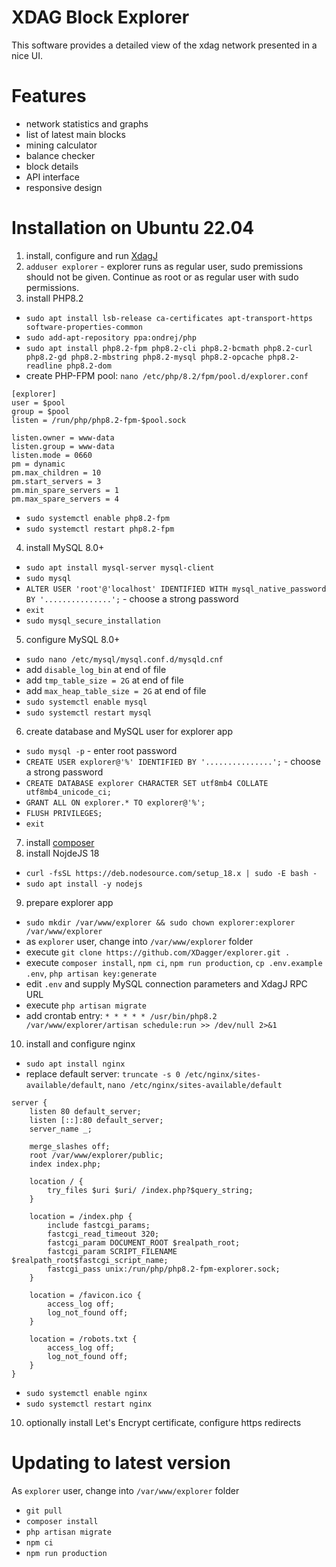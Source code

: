 # XDAG Block Explorer
This software provides a detailed view of the xdag network presented in a nice UI.

# Features
- network statistics and graphs
- list of latest main blocks
- mining calculator
- balance checker
- block details
- API interface
- responsive design

# Installation on Ubuntu 22.04
1. install, configure and run [XdagJ](https://github.com/XDagger/xdagj)
2. `adduser explorer` - explorer runs as regular user, sudo premissions should not be given. Continue as root or as regular user with sudo permissions.
3. install PHP8.2
- `sudo apt install lsb-release ca-certificates apt-transport-https software-properties-common`
- `sudo add-apt-repository ppa:ondrej/php`
- `sudo apt install php8.2-fpm php8.2-cli php8.2-bcmath php8.2-curl php8.2-gd php8.2-mbstring php8.2-mysql php8.2-opcache php8.2-readline php8.2-dom`
- create PHP-FPM pool: `nano /etc/php/8.2/fpm/pool.d/explorer.conf`
```
[explorer]
user = $pool
group = $pool
listen = /run/php/php8.2-fpm-$pool.sock

listen.owner = www-data
listen.group = www-data
listen.mode = 0660
pm = dynamic
pm.max_children = 10
pm.start_servers = 3
pm.min_spare_servers = 1
pm.max_spare_servers = 4
```
- `sudo systemctl enable php8.2-fpm`
- `sudo systemctl restart php8.2-fpm`
4. install MySQL 8.0+
- `sudo apt install mysql-server mysql-client`
- `sudo mysql`
- `ALTER USER 'root'@'localhost' IDENTIFIED WITH mysql_native_password BY '...............';` - choose a strong password
- `exit`
- `sudo mysql_secure_installation`
5. configure MySQL 8.0+
- `sudo nano /etc/mysql/mysql.conf.d/mysqld.cnf`
- add `disable_log_bin` at end of file
- add `tmp_table_size = 2G` at end of file
- add `max_heap_table_size = 2G` at end of file
- `sudo systemctl enable mysql`
- `sudo systemctl restart mysql`
6. create database and MySQL user for explorer app
- `sudo mysql -p` - enter root password
- `CREATE USER explorer@'%' IDENTIFIED BY '...............';` - choose a strong password
- `CREATE DATABASE explorer CHARACTER SET utf8mb4 COLLATE utf8mb4_unicode_ci;`
- `GRANT ALL ON explorer.* TO explorer@'%';`
- `FLUSH PRIVILEGES;`
- `exit`
7. install [composer](https://getcomposer.org/download/)
8. install NojdeJS 18
- `curl -fsSL https://deb.nodesource.com/setup_18.x | sudo -E bash -`
- `sudo apt install -y nodejs`
9. prepare explorer app
- `sudo mkdir /var/www/explorer && sudo chown explorer:explorer /var/www/explorer`
- as `explorer` user, change into `/var/www/explorer` folder
- execute `git clone https://github.com/XDagger/explorer.git .`
- execute `composer install`, `npm ci`, `npm run production`, `cp .env.example .env`, `php artisan key:generate`
- edit `.env` and supply MySQL connection parameters and XdagJ RPC URL
- execute `php artisan migrate`
- add crontab entry: `* * * * * /usr/bin/php8.2 /var/www/explorer/artisan schedule:run >> /dev/null 2>&1`
10. install and configure nginx
- `sudo apt install nginx`
- replace default server: `truncate -s 0 /etc/nginx/sites-available/default`, `nano /etc/nginx/sites-available/default`
```
server {
	listen 80 default_server;
	listen [::]:80 default_server;
	server_name _;

	merge_slashes off;
	root /var/www/explorer/public;
	index index.php;

	location / {
		try_files $uri $uri/ /index.php?$query_string;
	}

	location = /index.php {
		include fastcgi_params;
		fastcgi_read_timeout 320;
		fastcgi_param DOCUMENT_ROOT $realpath_root;
		fastcgi_param SCRIPT_FILENAME $realpath_root$fastcgi_script_name;
		fastcgi_pass unix:/run/php/php8.2-fpm-explorer.sock;
	}

	location = /favicon.ico {
		access_log off;
		log_not_found off;
	}

	location = /robots.txt {
		access_log off;
		log_not_found off;
	}
}
```
- `sudo systemctl enable nginx`
- `sudo systemctl restart nginx`
10. optionally install Let's Encrypt certificate, configure https redirects

# Updating to latest version
As `explorer` user, change into `/var/www/explorer` folder
- `git pull`
- `composer install`
- `php artisan migrate`
- `npm ci`
- `npm run production`
